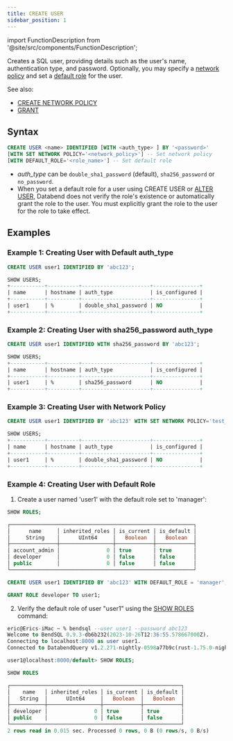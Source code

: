 ```yaml
---
title: CREATE USER
sidebar_position: 1
---
```

import FunctionDescription from '@site/src/components/FunctionDescription';

<FunctionDescription description="Introduced or updated: v1.2.30"/>

Creates a SQL user, providing details such as the user's name, authentication type, and password. Optionally, you may specify a [network policy](../12-network-policy/index.md) and set a [default role](/guides/security/access-control#setting-default-role) for the user.

See also:

 - [CREATE NETWORK POLICY](../12-network-policy/ddl-create-policy.md)
 - [GRANT](10-grant.md)

## Syntax

```sql
CREATE USER <name> IDENTIFIED [WITH <auth_type> ] BY '<password>' 
[WITH SET NETWORK POLICY='<network_policy>'] -- Set network policy
[WITH DEFAULT_ROLE='<role_name>'] -- Set default role
```

- *auth_type* can be `double_sha1_password` (default), `sha256_password` or `no_password`.
- When you set a default role for a user using CREATE USER or [ALTER USER](03-user-alter-user.md), Databend does not verify the role's existence or automatically grant the role to the user. You must explicitly grant the role to the user for the role to take effect.


## Examples

### Example 1: Creating User with Default auth_type

```sql
CREATE USER user1 IDENTIFIED BY 'abc123';

SHOW USERS;
+-----------+----------+----------------------+---------------+
| name      | hostname | auth_type            | is_configured |
+-----------+----------+----------------------+---------------+
| user1     | %        | double_sha1_password | NO            |
+-----------+----------+----------------------+---------------+
```

### Example 2: Creating User with sha256_password auth_type

```sql
CREATE USER user1 IDENTIFIED WITH sha256_password BY 'abc123';

SHOW USERS;
+-----------+----------+----------------------+---------------+
| name      | hostname | auth_type            | is_configured |
+-----------+----------+----------------------+---------------+
| user1     | %        | sha256_password      | NO            |
+-----------+----------+----------------------+---------------+
```

### Example 3: Creating User with Network Policy

```sql
CREATE USER user1 IDENTIFIED BY 'abc123' WITH SET NETWORK POLICY='test_policy';

SHOW USERS;
+-----------+----------+----------------------+---------------+
| name      | hostname | auth_type            | is_configured |
+-----------+----------+----------------------+---------------+
| user1     | %        | double_sha1_password | NO            |
+-----------+----------+----------------------+---------------+
```

### Example 4: Creating User with Default Role

1. Create a user named 'user1' with the default role set to 'manager':

```sql title='Connect as user "root":'
SHOW ROLES;

┌───────────────────────────────────────────────────────────┐
│      name     │ inherited_roles │ is_current │ is_default │
│     String    │      UInt64     │   Boolean  │   Boolean  │
├───────────────┼─────────────────┼────────────┼────────────┤
│ account_admin │               0 │ true       │ true       │
│ developer     │               0 │ false      │ false      │
│ public        │               0 │ false      │ false      │
└───────────────────────────────────────────────────────────┘

CREATE USER user1 IDENTIFIED BY 'abc123' WITH DEFAULT_ROLE = 'manager';

GRANT ROLE developer TO user1;
```

2. Verify the default role of user "user1" using the [SHOW ROLES](04-user-show-roles.md) command:

```sql title='Connect as user "user1":'
eric@Erics-iMac ~ % bendsql --user user1 --password abc123
Welcome to BendSQL 0.9.3-db6b232(2023-10-26T12:36:55.578667000Z).
Connecting to localhost:8000 as user user1.
Connected to DatabendQuery v1.2.271-nightly-0598a77b9c(rust-1.75.0-nightly-2023-12-26T11:29:04.266265000Z)

user1@localhost:8000/default> SHOW ROLES;

SHOW ROLES

┌───────────────────────────────────────────────────────┐
│    name   │ inherited_roles │ is_current │ is_default │
│   String  │      UInt64     │   Boolean  │   Boolean  │
├───────────┼─────────────────┼────────────┼────────────┤
│ developer │               0 │ true       │ true       │
│ public    │               0 │ false      │ false      │
└───────────────────────────────────────────────────────┘
2 rows read in 0.015 sec. Processed 0 rows, 0 B (0 rows/s, 0 B/s)
```